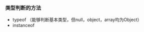 <!--
 * @Author: xing 1981193009@qq.com
 * @Date: 2022-07-09 09:54:54
 * @LastEditors: xing 1981193009@qq.com
 * @LastEditTime: 2022-07-09 10:15:40
 * @FilePath: \web面试题手写\面试题记.md
 * @Description: 这是默认设置,请设置`customMade`, 打开koroFileHeader查看配置 进行设置: https://github.com/OBKoro1/koro1FileHeader/wiki/%E9%85%8D%E7%BD%AE
-->
### 类型判断的方法
- typeof （能够判断基本类型，但null，object，array均为Object）
- instanceof 
